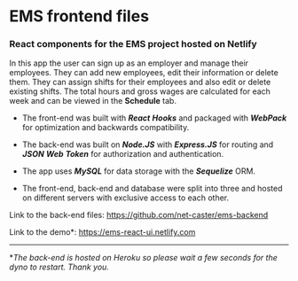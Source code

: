 # EMS frontend files

### React components for the EMS project hosted on Netlify

In this app the user can sign up as an employer and manage their employees.
They can add new employees, edit their information or delete them.
They can assign shifts for their employees and also edit or delete existing
shifts.
The total hours and gross wages are calculated for each week and can be
viewed in the **Schedule** tab.

* The front-end was built with **_React_** **_Hooks_** and packaged with **_WebPack_** for
optimization and backwards compatibility.

* The back-end was built on **_Node.JS_** with **_Express.JS_** for routing and **_JSON_**
**_Web_** **_Token_** for authorization and authentication.

* The app uses **_MySQL_** for data storage with the **_Sequelize_** ORM.

* The front-end, back-end and database were split into three and hosted
on different servers with exclusive access to each other.

Link to the back-end files: https://github.com/net-caster/ems-backend

Link to the demo*: https://ems-react-ui.netlify.com

---

**The back-end is hosted on Heroku so please wait a few seconds for the dyno
to restart. Thank you.*

